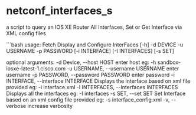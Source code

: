# netconf_interfaces_s
a script to query an IOS XE Router All Interfaces, Set or Get Interface via XML config files

´´´bash
usage: Fetch Display and Configure InterFaces [-h] -d DEVICE -u USERNAME -p PASSWORD [-i INTERFACE] [-I INTERFACES] [-s SET] 

optional arguments:
  -d Device, --host HOST  enter host eg: -h sandbox-iosxe-latest-1.cisco.com
  -u USERNAME, --username USERNAME
                        enter username
  -p PASSWORD, --password PASSWORD
                        enter password
  -i INTERFACE, --interface INTERFACE
                        Displays the interface based on xml file provided eg: -i interface.xml
  -I INTERFACES, --Interfaces INTERFACES
                        Displays all the interfaces eg: -I interfaces
  -s SET, --set SET     Set Interface based on an xml config file provided eg: -s interface_config.xml
  -v, --verbose         increase verbosity
